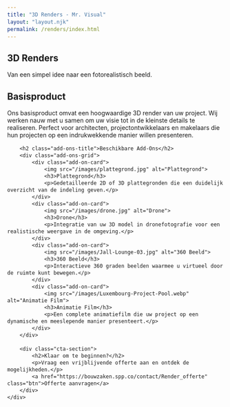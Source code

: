 ```yaml
---
title: "3D Renders - Mr. Visual"
layout: "layout.njk"
permalink: /renders/index.html
---
```


<section class="hero" style="background-image: url('/images/Bennekom-Project-Garden.jpg');">
    <div class="hero-content">
        <h1>3D Renders</h1>
        <p>Van een simpel idee naar een fotorealistisch beeld.</p>
    </div>
</section>

<section class="page-content">
    <div class="container">
        <h2>Basisproduct</h2>
        <p>Ons basisproduct omvat een hoogwaardige 3D render van uw project. Wij werken nauw met u samen om uw visie tot in de kleinste details te realiseren. Perfect voor architecten, projectontwikkelaars en makelaars die hun projecten op een indrukwekkende manier willen presenteren.</p>

        <h2 class="add-ons-title">Beschikbare Add-Ons</h2>
        <div class="add-ons-grid">
            <div class="add-on-card">
                <img src="/images/plattegrond.jpg" alt="Plattegrond">
                <h3>Plattegrond</h3>
                <p>Gedetailleerde 2D of 3D plattegronden die een duidelijk overzicht van de indeling geven.</p>
            </div>
            <div class="add-on-card">
                <img src="/images/drone.jpg" alt="Drone">
                <h3>Drone</h3>
                <p>Integratie van uw 3D model in dronefotografie voor een realistische weergave in de omgeving.</p>
            </div>
            <div class="add-on-card">
                <img src="/images/Jall-Lounge-03.jpg" alt="360 Beeld">
                <h3>360 Beeld</h3>
                <p>Interactieve 360 graden beelden waarmee u virtueel door de ruimte kunt bewegen.</p>
            </div>
            <div class="add-on-card">
                <img src="/images/Luxembourg-Project-Pool.webp" alt="Animatie Film">
                <h3>Animatie Film</h3>
                <p>Een complete animatiefilm die uw project op een dynamische en meeslepende manier presenteert.</p>
            </div>
        </div>

        <div class="cta-section">
            <h2>Klaar om te beginnen?</h2>
            <p>Vraag een vrijblijvende offerte aan en ontdek de mogelijkheden.</p>
            <a href="https://bouwzaken.spp.co/contact/Render_offerte" class="btn">Offerte aanvragen</a>
        </div>
    </div>
</section>